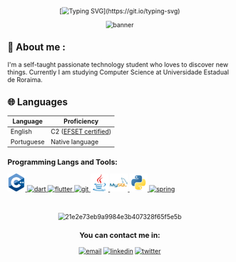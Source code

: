 
<div align="center">

[![Typing SVG](https://readme-typing-svg.demolab.com?font=Fira+Code&pause=1000&color=529A4C\&center=true&vCenter=true&random=false&width=435&lines=%E2%AD%90+Welcome+to+my+profile!;%E2%AD%90+I'm+Ernany.)](https://git.io/typing-svg)


![banner](https://github.com/ernanyJ/ernanyJ/assets/124080522/139ede5e-a8c7-4af3-a51c-d6d7544674c9)

<div>

<div align="left">

## 🍄 About me :
<p> I'm a self-taught passionate technology student who loves to discover new things. Currently I am studying Computer Science at Universidade Estadual de Roraima. <p>




## 🌐 Languages 

| Language      | Proficiency                                                               |
| ------------- | ------------------------------------------------------------------------- |
| English | C2 ([EFSET certified](https://www.efset.org/cert/Qun2PC)) |
| Portuguese | Native language  |

<h3 align="left">Programming Langs and Tools:</h3>
<p align="left"> <a href="https://www.w3schools.com/cpp/" target="_blank" rel="noreferrer"> <img src="https://raw.githubusercontent.com/devicons/devicon/master/icons/cplusplus/cplusplus-original.svg" alt="cplusplus" width="40" height="40"/> </a> <a href="https://dart.dev" target="_blank" rel="noreferrer"> <img src="https://www.vectorlogo.zone/logos/dartlang/dartlang-icon.svg" alt="dart" width="40" height="40"/> </a> <a href="https://flutter.dev" target="_blank" rel="noreferrer"> <img src="https://www.vectorlogo.zone/logos/flutterio/flutterio-icon.svg" alt="flutter" width="40" height="40"/> </a> <a href="https://git-scm.com/" target="_blank" rel="noreferrer"> <img src="https://www.vectorlogo.zone/logos/git-scm/git-scm-icon.svg" alt="git" width="40" height="40"/> </a> <a href="https://www.java.com" target="_blank" rel="noreferrer"> <img src="https://raw.githubusercontent.com/devicons/devicon/master/icons/java/java-original.svg" alt="java" width="40" height="40"/> </a> <a href="https://www.mysql.com/" target="_blank" rel="noreferrer"> <img src="https://raw.githubusercontent.com/devicons/devicon/master/icons/mysql/mysql-original-wordmark.svg" alt="mysql" width="40" height="40"/> </a> <a href="https://www.python.org" target="_blank" rel="noreferrer"> <img src="https://raw.githubusercontent.com/devicons/devicon/master/icons/python/python-original.svg" alt="python" width="40" height="40"/> </a> <a href="https://spring.io/" target="_blank" rel="noreferrer"> <img src="https://www.vectorlogo.zone/logos/springio/springio-icon.svg" alt="spring" width="40" height="40"/> </a> </p>

<br>
<div align="center">

![21e2e73eb9a9984e3b407328f65f5e5b](https://github.com/ernanyJ/ernanyJ/assets/124080522/60460a48-a864-4173-9b28-caf8832d143d)

<div>


### You can contact me in: 

[![email](https://img.shields.io/badge/Gmail-D14836?style=for-the-badge&logo=gmail&logoColor=white)](mailto:julioernany@gmail.com) 
[![linkedin](https://img.shields.io/badge/LinkedIn-0077B5?style=for-the-badge&logo=linkedin&logoColor=white)](https://www.linkedin.com/in/julioernany/)
[![twitter](https://img.shields.io/badge/Twitter-1DA1F2?style=for-the-badge&logo=twitter&logoColor=white)](https://twitter.com/devcafeinado)

